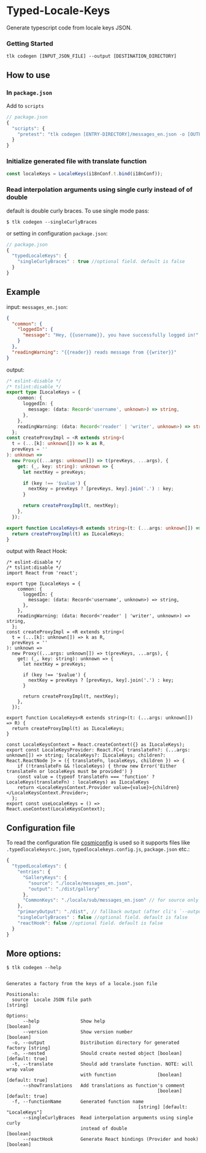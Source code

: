# Typed-Locale-Keys

Generate typescript code from locale keys JSON.


### Getting Started

```
tlk codegen [INPUT_JSON_FILE] --output [DESTINATION_DIRECTORY]
```

## How to use

### In `package.json`

Add to `scripts`

```javascript
// package.json
{
  "scripts": {
    "pretest": "tlk codegen [ENTRY-DIRECTORY]/messages_en.json -o [OUTPUT-DIRECTORY]"
  }
}
```

### Initialize generated file with translate function
```javascript
const localeKeys = LocaleKeys(i18nConf.t.bind(i18nConf));
```

### Read interpolation arguments using single curly instead of of double
default is double curly braces. To use single mode pass:

`$ tlk codegen --singleCurlyBraces`

or setting in configuration
`package.json`:
```javascript
// package.json
{
  "typedLocaleKeys": {
    "singleCurlyBraces" : true //optional field. default is false
  }
}
```

## Example

input: `messages_en.json`:

```json
{
  "common": {
    "loggedIn": {
      "message": "Hey, {{username}}, you have successfully logged in!"
    }
  },
  "readingWarning": "{{reader}} reads message from {{writer}}"
}

```

output:
```typescript
/* eslint-disable */
/* tslint:disable */
export type ILocaleKeys = {
    common: {
      loggedIn: {
        message: (data: Record<'username', unknown>) => string,
      },
    },
    readingWarning: (data: Record<'reader' | 'writer', unknown>) => string,
  };
const createProxyImpl = <R extends string>(
  t = (...[k]: unknown[]) => k as R,
  prevKeys = ''
): unknown =>
  new Proxy((...args: unknown[]) => t(prevKeys, ...args), {
    get: (_, key: string): unknown => {
      let nextKey = prevKeys;

      if (key !== '$value') {
        nextKey = prevKeys ? [prevKeys, key].join('.') : key;
      }

      return createProxyImpl(t, nextKey);
    },
  });

export function LocaleKeys<R extends string>(t: (...args: unknown[]) => R) {
  return createProxyImpl(t) as ILocaleKeys;
}

```

output with React Hook:
```tsx
/* eslint-disable */
/* tslint:disable */
import React from 'react';

export type ILocaleKeys = {
    common: {
      loggedIn: {
        message: (data: Record<'username', unknown>) => string,
      },
    },
    readingWarning: (data: Record<'reader' | 'writer', unknown>) => string,
  };
const createProxyImpl = <R extends string>(
  t = (...[k]: unknown[]) => k as R,
  prevKeys = ''
): unknown =>
  new Proxy((...args: unknown[]) => t(prevKeys, ...args), {
    get: (_, key: string): unknown => {
      let nextKey = prevKeys;

      if (key !== '$value') {
        nextKey = prevKeys ? [prevKeys, key].join('.') : key;
      }

      return createProxyImpl(t, nextKey);
    },
  });

export function LocaleKeys<R extends string>(t: (...args: unknown[]) => R) {
  return createProxyImpl(t) as ILocaleKeys;
}

const LocaleKeysContext = React.createContext({} as ILocaleKeys);
export const LocaleKeysProvider: React.FC<{ translateFn?: (...args: unknown[]) => string; localeKeys?: ILocaleKeys; children?: React.ReactNode }> = ({ translateFn, localeKeys, children }) => {
    if (!translateFn && !localeKeys) { throw new Error('Either translateFn or localeKeys must be provided') }
    const value = (typeof translateFn === 'function' ? LocaleKeys(translateFn) : localeKeys) as ILocaleKeys
    return <LocaleKeysContext.Provider value={value}>{children}</LocaleKeysContext.Provider>;
  };
export const useLocaleKeys = () => React.useContext(LocaleKeysContext);

```

## Configuration file

To read the configuration file [cosmiconfig](https://github.com/davidtheclark/cosmiconfig) is used so it supports files like
`.typedlocalekeysrc.json`, `typedlocalekeys.config.js`, `package.json` etc.:
```javascript
{
  "typedLocaleKeys": {
    "entries": {
      "GalleryKeys": {
        "source": "./locale/messages_en.json",
        "output": "./dist/gallery"
      },
      "CommonKeys": "./locale/sub/messages_en.json" // for source only
    },
    "primaryOutput": "./dist", // fallback output (after cli's `--output` fallback)
    "singleCurlyBraces" : false //optional field. default is false
    "reactHook": false //optional field. default is false
  }
}
```

## More options:

```
$ tlk codegen --help


Generates a factory from the keys of a locale.json file

Positionals:
  source  Locale JSON file path                                         [string]

Options:
      --help               Show help                                   [boolean]
      --version            Show version number                         [boolean]
  -o, --output             Distribution directory for generated factory [string]
  -n, --nested             Should create nested object [boolean] [default: true]
  -t, --translate          Should add translate function. NOTE: will wrap value
                           with function               [boolean] [default: true]
      --showTranslations   Add translations as function's comment
                                                       [boolean] [default: true]
  -f, --functionName       Generated function name
                                                [string] [default: "LocaleKeys"]
      --singleCurlyBraces  Read interpolation arguments using single curly
                           instead of double                           [boolean]
      --reactHook          Generate React bindings (Provider and hook) [boolean]

```


